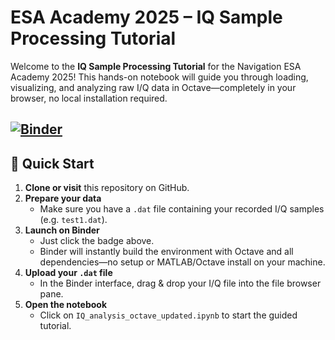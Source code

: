 # ESA Academy 2025 – IQ Sample Processing Tutorial

Welcome to the **IQ Sample Processing Tutorial** for the Navigation ESA Academy 2025! This hands-on notebook will guide you through loading, visualizing, and analyzing raw I/Q data in Octave—completely in your browser, no local installation required.

[![Binder](https://mybinder.org/badge_logo.svg)](https://mybinder.org/v2/gh/MarnixMeersman/esa-academy-NTC/HEAD?urlpath=lab/tree/notebooks/IQ_analysis_octave_updated.ipynb)
---

## 🚀 Quick Start

1. **Clone or visit** this repository on GitHub.
2. **Prepare your data**  
   - Make sure you have a `.dat` file containing your recorded I/Q samples (e.g. `test1.dat`).
3. **Launch on Binder**  
   - Just click the badge above.  
   - Binder will instantly build the environment with Octave and all dependencies—no setup or MATLAB/Octave install on your machine.
4. **Upload your `.dat` file**  
   - In the Binder interface, drag & drop your I/Q file into the file browser pane.
5. **Open the notebook**  
   - Click on `IQ_analysis_octave_updated.ipynb` to start the guided tutorial.
